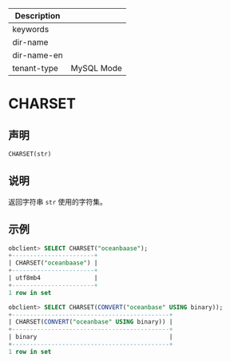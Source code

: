 | Description   |                 |
|---------------|-----------------|
| keywords      |                 |
| dir-name      |                 |
| dir-name-en   |                 |
| tenant-type   | MySQL Mode      |

# CHARSET

## 声明

```sql
CHARSET(str)
```

## 说明

返回字符串 `str` 使用的字符集。

## 示例

```sql
obclient> SELECT CHARSET("oceanbaase");
+-----------------------+
| CHARSET("oceanbaase") |
+-----------------------+
| utf8mb4               |
+-----------------------+
1 row in set

obclient> SELECT CHARSET(CONVERT("oceanbase" USING binary));
+--------------------------------------------+
| CHARSET(CONVERT("oceanbase" USING binary)) |
+--------------------------------------------+
| binary                                     |
+--------------------------------------------+
1 row in set
```
